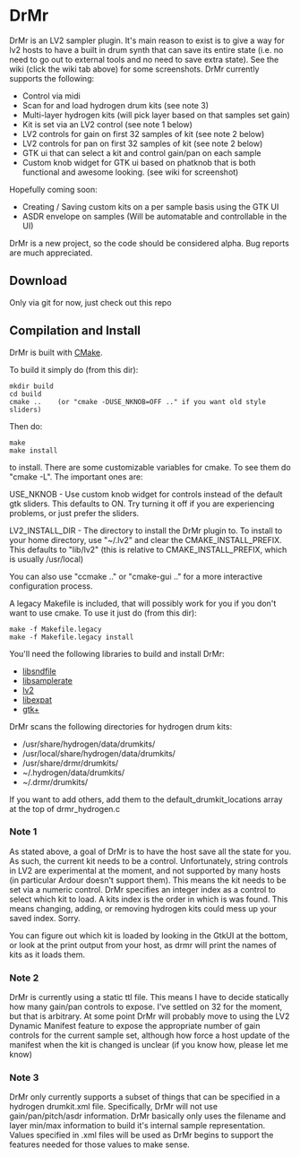 DrMr
====

DrMr is an LV2 sampler plugin.  It's main reason to exist is to give a way for lv2 hosts to have a built in drum synth that can save its entire state (i.e. no need to go out to external tools and no need to save extra state).  See the wiki (click the wiki tab above) for some screenshots.  DrMr currently supports the following:

- Control via midi
- Scan for and load hydrogen drum kits (see note 3)
- Multi-layer hydrogen kits (will pick layer based on that samples set gain)
- Kit is set via an LV2 control (see note 1 below)
- LV2 controls for gain on first 32 samples of kit (see note 2 below)
- LV2 controls for pan on first 32 samples of kit (see note 2 below)
- GTK ui that can select a kit and control gain/pan on each sample
- Custom knob widget for GTK ui based on phatknob that is both functional and awesome looking. (see wiki for screenshot)

Hopefully coming soon:

- Creating / Saving custom kits on a per sample basis using the GTK UI
- ASDR envelope on samples (Will be automatable and controllable in the UI)


DrMr is a new project, so the code should be considered alpha.  Bug reports are much appreciated.

Download
--------
Only via git for now, just check out this repo

Compilation and Install
-----------------------
DrMr is built with [CMake](http://www.cmake.org).

To build it simply do (from this dir):

    mkdir build
    cd build
    cmake ..    (or "cmake -DUSE_NKNOB=OFF .." if you want old style sliders)

Then do:

    make
    make install

to install.  There are some customizable variables for cmake.  To see them do "cmake -L".  The important ones are:

USE_NKNOB - Use custom knob widget for controls instead of the default gtk sliders.  This defaults to ON.  Try turning it off if you are experiencing problems, or just prefer the sliders.

LV2_INSTALL_DIR - The directory to install the DrMr plugin to. To install to your home directory, use "~/.lv2" and clear the CMAKE_INSTALL_PREFIX. This defaults to "lib/lv2" (this is relative to CMAKE_INSTALL_PREFIX, which is usually /usr/local)

You can also use "ccmake .." or "cmake-gui .." for a more interactive configuration process.

A legacy Makefile is included, that will possibly work for you if you don't want to use cmake.  To use it just do (from this dir):

    make -f Makefile.legacy
    make -f Makefile.legacy install

You'll need the following libraries to build and install DrMr:

- [libsndfile](http://www.mega-nerd.com/libsndfile/)
- [libsamplerate](http://www.mega-nerd.com/SRC/index.html)
- [lv2](http://lv2plug.in/)
- [libexpat](http://expat.sourceforge.net)
- [gtk+](http://www.gtk.org)

DrMr scans the following directories for hydrogen drum kits:

- /usr/share/hydrogen/data/drumkits/
- /usr/local/share/hydrogen/data/drumkits/
- /usr/share/drmr/drumkits/
- ~/.hydrogen/data/drumkits/
- ~/.drmr/drumkits/

If you want to add others, add them to the default_drumkit_locations array at the top of drmr_hydrogen.c

### Note 1
As stated above, a goal of DrMr is to have the host save all the state for you.  As such, the current kit needs to be a control.  Unfortunately, string controls in LV2 are experimental at the moment, and not supported by many hosts (in particular Ardour doesn't support them).  This means the kit needs to be set via a numeric control.  DrMr specifies an integer index as a control to select which kit to load.  A kits index is the order in which is was found.  This means changing, adding, or removing hydrogen kits could mess up your saved index.  Sorry.

You can figure out which kit is loaded by looking in the GtkUI at the bottom, or look at the print output from your host, as drmr will print the names of kits as it loads them.

### Note 2
DrMr is currently using a static ttl file.  This means I have to decide statically how many gain/pan controls to expose.  I've settled on 32 for the moment, but that is arbitrary.  At some point DrMr will probably move to using the LV2 Dynamic Manifest feature to expose the appropriate number of gain controls for the current sample set, although how force a host update of the manifest when the kit is changed is unclear (if you know how, please let me know)

### Note 3
DrMr only currently supports a subset of things that can be specified in a hydrogen drumkit.xml file.  Specifically, DrMr will not use gain/pan/pitch/asdr information.  DrMr basically only uses the filename and layer min/max information to build it's internal sample representation.  Values specified in .xml files will be used as DrMr begins to support the features needed for those values to make sense.